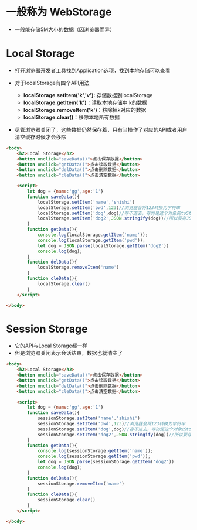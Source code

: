 # 一般称为 WebStorage

* 一般能存储5M大小的数据（因浏览器而异）

# Local Storage

* 打开浏览器开发者工具找到Application选项，找到本地存储可以查看

* 对于localStorage有四个API用法
  * **localStorage.setItem('k','v'):** 存储数据到localStorage
  * **localStorage.getItem('k')**：读取本地存储中 k的数据
  * **localStorage.removeItem('k')**：移除掉k对应的数据
  * **localStorage.clear()**：移除本地所有数据
* 尽管浏览器关闭了，这些数据仍然保存着，只有当操作了对应的API或者用户清空缓存时候才会移除

~~~html
<body>
    <h2>Local Storage</h2>
    <button onclick="saveData()">点击保存数据</button>
    <button onclick="getData()">点击读取数据</button>
    <button onclick="delData()">点击删除数据</button>
    <button onclick="cleData()">点击清空数据</button>

    <script>
        let dog = {name:'gg',age:'1'}
        function saveData(){
            localStorage.setItem('name','shishi')
            localStorage.setItem('pwd',123)//浏览器会将123转换为字符串
            localStorage.setItem('dog',dog)//存不进去，存的是这个对象的toString返回值
            localStorage.setItem('dog2',JSON.stringify(dog))//所以要存JSON格式
        }
        function getData(){
            console.log(localStorage.getItem('name'));
            console.log(localStorage.getItem('pwd'));
            let dog = JSON.parse(localStorage.getItem('dog2'))
            console.log(dog);
        }
        function delData(){
            localStorage.removeItem('name')
        }
        function cleData(){
            localStorage.clear()
        }
    </script>

</body>
~~~

# Session Storage

* 它的API与Local Storage都一样
* 但是浏览器关闭表示会话结束，数据也就清空了

~~~html
<body>
    <h2>Local Storage</h2>
    <button onclick="saveData()">点击保存数据</button>
    <button onclick="getData()">点击读取数据</button>
    <button onclick="delData()">点击删除数据</button>
    <button onclick="cleData()">点击清空数据</button>

    <script>
        let dog = {name:'gg',age:'1'}
        function saveData(){
            sessionStorage.setItem('name','shishi')
            sessionStorage.setItem('pwd',123)//浏览器会将123转换为字符串
            sessionStorage.setItem('dog',dog)//存不进去，存的是这个对象的toString返回值
            sessionStorage.setItem('dog2',JSON.stringify(dog))//所以要存JSON格式
        }
        function getData(){
            console.log(sessionStorage.getItem('name'));
            console.log(sessionStorage.getItem('pwd'));
            let dog = JSON.parse(sessionStorage.getItem('dog2'))
            console.log(dog);
        }
        function delData(){
            sessionStorage.removeItem('name')
        }
        function cleData(){
            sessionStorage.clear()
        }
    </script>

</body>
~~~


